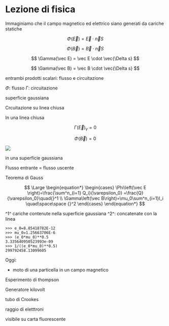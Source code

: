 # Lezione di fisica

Immaginiamo che il campo magnetico ed elettrico siano generati da cariche statiche


$$
\Phi(\vec E) = \vec E\cdot \vec n S
$$

$$
\Phi (\vec B) = \vec B \cdot \vec n S
$$


$$
\Gamma(\vec E) = \vec E \cdot  \vec{\Delta s}
$$

$$
\Gamma(\vec B) = \vec B \cdot  \vec{\Delta s}
$$

entrambi prodotti scalari: flusso e circuitazione

$\Phi$: flusso
$\Gamma$: circuitazione

superficie gaussiana

Crcuitazione su linea chiusa


In una linea chiusa

$$
\Gamma(\vec E)_\gamma=0
$$

$$
\Phi(\vec B)=0
$$

![](https://i.imgur.com/SG9GADY.jpg)

in una superficie gaussiana

Flusso entrante = flusso uscente

Teorema di Gauss

$$
\Large
\begin{equation*} \begin{cases} \Phi\left(\vec E \right)=\frac{\sum^n_{i=1} Q_i}{\varepsilon_0} =\frac{Q}{\varepsilon_0}\quad{}^1
\\
\Gamma\left(\vec B\right)=\mu_0\sum^n_{i=1}I_i \quad\space\space {}^2
\end{cases} \end{equation*} 
$$

^1^ cariche contenute nella superficie gaussiana
^2^: concatenate con la linea


	>>> e_0=8.85418782E-12     
	>>> mu_0=1.25663706E-6         
	>>> (e_0*mu_0)**0.5
	3.335640950523993e-09
	>>> 1/((e_0*mu_0)**0.5)    
	299792458.13099605

Oggi:
* moto di una particella in un campo magnetico

Esperimento di thompson

Generatore kilovolt

tubo di Crookes

raggio di eletttroni

visibile su carta fluorescente



<!--stackedit_data:
eyJoaXN0b3J5IjpbLTE0MzA0MzAzNTUsLTIxMjY1MDcyNjUsNj
gwNzA2ODI3LC0xMDg1MzM5ODIsLTE2OTEwNzkzNiw3MDUxNzYz
MDBdfQ==
-->